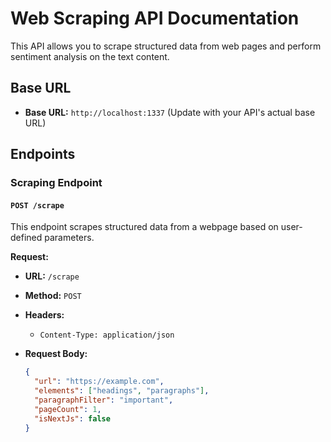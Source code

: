 # Web Scraping API Documentation

This API allows you to scrape structured data from web pages and perform sentiment analysis on the text content.

## Base URL

- **Base URL:** `http://localhost:1337` (Update with your API's actual base URL)

## Endpoints

### Scraping Endpoint

#### `POST /scrape`

This endpoint scrapes structured data from a webpage based on user-defined parameters.

**Request:**

- **URL:** `/scrape`
- **Method:** `POST`
- **Headers:**
  - `Content-Type: application/json`
- **Request Body:**

  ```json
  {
    "url": "https://example.com",
    "elements": ["headings", "paragraphs"],
    "paragraphFilter": "important",
    "pageCount": 1,
    "isNextJs": false
  }

